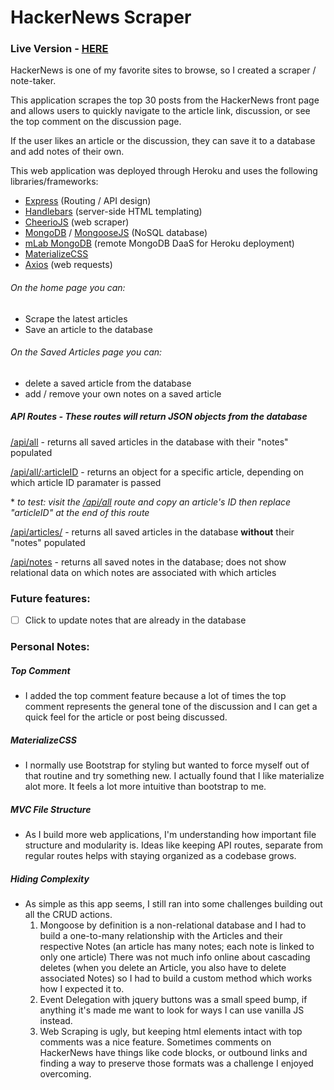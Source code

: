 # HackerNews Scraper

### Live Version - [HERE](https://evening-coast-01303.herokuapp.com/)

HackerNews is one of my favorite sites to browse, so I created a scraper / note-taker.

This  application scrapes the top 30 posts from the HackerNews front page and allows users to quickly navigate to the article link, discussion, or see the top comment on the discussion page.

If the user likes an article or the discussion, they can save it to a database and add notes of their own.


This web application was deployed through Heroku and uses the following libraries/frameworks:
- [Express](https://expressjs.com/) (Routing / API design)
- [Handlebars](https://handlebarsjs.com/guide/) (server-side HTML templating)
- [CheerioJS](https://cheerio.js.org/) (web scraper)
- [MongoDB](https://www.mongodb.com/) / [MongooseJS](https://mongoosejs.com/docs/index.html) (NoSQL database)
- [mLab MongoDB](https://www.mlab.com/) (remote MongoDB DaaS for Heroku deployment)
- [MaterializeCSS](https://materializecss.com/getting-started.html)
- [Axios](https://github.com/axios/axios) (web requests)


###### On the home page you can:
- Scrape the latest articles
- Save an article to the database

###### On the Saved Articles page you can:
- delete a saved article from the database
- add / remove your own notes on a saved article


##### API Routes - These routes will return JSON objects from the database

[/api/all](https://evening-coast-01303.herokuapp.com/api/all) - returns all saved articles in the database with their "notes" populated

[/api/all/:articleID](https://evening-coast-01303.herokuapp.com/api/all/) - returns an object for a specific article, depending on which article ID paramater is passed

\* *to test: visit the [/api/all](https://evening-coast-01303.herokuapp.com/api/all/articleID) route and copy an article's ID then replace "articleID" at the end of this route*

[/api/articles/](https://evening-coast-01303.herokuapp.com/api/articles) - returns all saved articles in the database **without** their "notes" populated

[/api/notes](https://evening-coast-01303.herokuapp.com/api/notes) - returns all saved notes in the database; does not show relational data on which notes are associated with which articles


### Future features:
- [ ] Click to update notes that are already in the database

### Personal Notes:

##### Top Comment
- I added the top comment feature because a lot of times the top comment represents the general tone of the discussion and I can get a quick feel for the article or post being discussed.

##### MaterializeCSS
- I normally use Bootstrap for styling but wanted to force myself out of that routine and try something new. I actually found that I like materialize alot more. It feels a lot more intuitive than bootstrap to me.


##### MVC File Structure
- As I build more web applications, I'm understanding how important file structure and modularity is. Ideas like keeping API routes, separate from regular routes helps with staying organized as a codebase grows.

##### Hiding Complexity
- As simple as this app seems, I still ran into some challenges building out all the CRUD actions.
	1. Mongoose by definition is a non-relational database and I had to build a one-to-many relationship with the Articles and their respective Notes (an article has many notes; each note is linked to only one article) There was not much info online about cascading deletes (when you delete an Article, you also have to delete associated Notes) so I had to build a custom method which works how I expected it to.
	2. Event Delegation with jquery buttons was a small speed bump, if anything it's made me want to look for ways I can use vanilla JS instead.
	3. Web Scraping is ugly, but keeping html elements intact with top comments was a nice feature. Sometimes comments on HackerNews have things like code blocks, or outbound links and finding a way to preserve those formats was a challenge I enjoyed overcoming.


